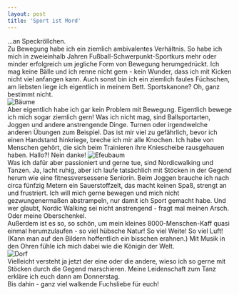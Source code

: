 ```yaml
---
layout: post
title: 'Sport ist Mord'
---
```



...an Speckröllchen.  
Zu Bewegung habe ich ein ziemlich ambivalentes Verhältnis. So habe ich mich in zweieinhalb Jahren Fußball-Schwerpunkt-Sportkurs mehr oder minder erfolgreich um jegliche Form von Bewegung herumgedrückt. Ich mag keine Bälle und ich renne nicht gern - kein Wunder, dass ich mit Kicken nicht viel anfangen kann. Auch sonst bin ich ein ziemlich faules Füchschen, am liebsten liege ich eigentlich in meinem Bett. Sportskanone? Oh, ganz bestimmt nicht.  
![Bäume](http://farm4.staticflickr.com/3723/12771462524_bba33fd7e1_c.jpg)  
Aber eigentlich habe ich gar kein Problem mit Bewegung. Eigentlich bewege ich mich sogar ziemlich gern! Was ich nicht mag, sind Ballsportarten, Joggen und andere anstrengende Dinge. Turnen oder irgendwelche anderen Übungen zum Beispiel. Das ist mir viel zu gefährlich, bevor ich einen Handstand hinkriege, breche ich mir alle Knochen. Ich habe von Menschen gehört, die sich beim Trainieren ihre Kniescheibe rausgehauen haben. Hallo?! Nein danke! 
![Efeubaum](http://farm3.staticflickr.com/2832/12771147285_7a2a06d3c5_c.jpg)  
Was ich dafür aber passioniert und gerne tue, sind Nordicwalking und Tanzen. Ja, lacht ruhig, aber ich laufe tatsächlich mit Stöcken in der Gegend herum wie eine fitnessversessene Seniorin. Beim Joggen brauche ich nach circa fünfzig Metern ein Sauerstoffzelt, das macht keinen Spaß, strengt an und frustriert. Ich will mich gerne bewegen und mich nicht gezwungenermaßen abstrampeln, nur damit ich Sport gemacht habe. Und wer glaubt, Nordic Walking sei nicht anstrengend - fragt mal meinen Arsch. Oder meine Oberschenkel.  
Außerdem ist es so, so schön, um mein kleines 8000-Menschen-Kaff quasi einmal herumzulaufen - so viel hübsche Natur! So viel Weite! So viel Luft! (Kann man auf den Bildern hoffentlich ein bisschen erahnen.) Mit Musik in den Ohren fühle ich mich dabei wie die Königin der Welt.  
![Dorf](http://farm3.staticflickr.com/2818/12771299333_d29d68916e_c.jpg)  
Vielleicht versteht ja jetzt der eine oder die andere, wieso ich so gerne mit Stöcken durch die Gegend marschieren. Meine Leidenschaft zum Tanz erkläre ich euch dann am Donnerstag.  
Bis dahin - ganz viel walkende Fuchsliebe für euch!